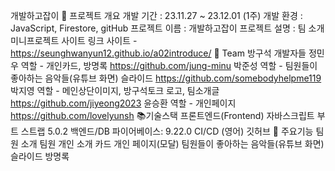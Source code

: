 개발하고잡이
🎁 프로젝트 개요
개발 기간 : 23.11.27 ~ 23.12.01 (1주)
개발 환경 : JavaScript, Firestore, gitHub
프로젝트 이름 : 개발하고잡이
프로젝트 설명 : 팀 소개 미니프로젝트
사이트 링크
사이트 - https://seunghwanyun12.github.io/a02introduce/
👩 Team 방구석 개발자들
정민우
역할 - 개인카드, 방명록
https://github.com/jung-minu
박준성
역할 - 팀원들이 좋아하는 음악들(유튜브 화면) 슬라이드
https://github.com/somebodyhelpme119
박지영
역할 - 메인상단이미지, 방구석토크 로고, 팀소개글
https://github.com/jiyeong2023
윤승환
역할 - 개인페이지
https://github.com/lovelyunsh
📚기술스택
프론트엔드(Frontend)
자바스크립트
부트 스트랩 5.0.2
백엔드/DB
파이어베이스: 9.22.0
CI/CD (영어)
깃허브
🎈 주요기능
팀원 소개
팀원 개인 소개 카드
개인 페이지(모달)
팀원들이 좋아하는 음악들(유튜브 화면) 슬라이드
방명록
